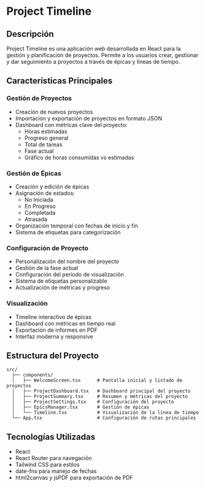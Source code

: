 # Project Timeline

## Descripción
Project Timeline es una aplicación web desarrollada en React para la gestión y planificación de proyectos. Permite a los usuarios crear, gestionar y dar seguimiento a proyectos a través de épicas y líneas de tiempo.

## Características Principales

### Gestión de Proyectos
- Creación de nuevos proyectos
- Importación y exportación de proyectos en formato JSON
- Dashboard con métricas clave del proyecto:
  - Horas estimadas
  - Progreso general
  - Total de tareas
  - Fase actual
  - Gráfico de horas consumidas vs estimadas

### Gestión de Épicas
- Creación y edición de épicas
- Asignación de estados:
  - No Iniciada
  - En Progreso
  - Completada
  - Atrasada
- Organización temporal con fechas de inicio y fin
- Sistema de etiquetas para categorización

### Configuración de Proyecto
- Personalización del nombre del proyecto
- Gestión de la fase actual
- Configuración del período de visualización
- Sistema de etiquetas personalizable
- Actualización de métricas y progreso

### Visualización
- Timeline interactivo de épicas
- Dashboard con métricas en tiempo real
- Exportación de informes en PDF
- Interfaz moderna y responsive

## Estructura del Proyecto

```
src/
  ├── components/
  │   ├── WelcomeScreen.tsx      # Pantalla inicial y listado de proyectos
  │   ├── ProjectDashboard.tsx   # Dashboard principal del proyecto
  │   ├── ProjectSummary.tsx     # Resumen y métricas del proyecto
  │   ├── ProjectSettings.tsx    # Configuración del proyecto
  │   ├── EpicsManager.tsx       # Gestión de épicas
  │   └── Timeline.tsx           # Visualización de la línea de tiempo
  └── App.tsx                    # Configuración de rutas principales
```

## Tecnologías Utilizadas
- React
- React Router para navegación
- Tailwind CSS para estilos
- date-fns para manejo de fechas
- html2canvas y jsPDF para exportación de PDF 